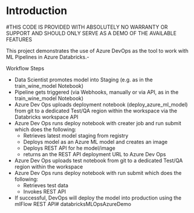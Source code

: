 # Introduction 

#THIS CODE IS PROVIDED WITH ABSOLUTELY NO WARRANTY OR SUPPORT AND SHOULD ONLY SERVE AS A DEMO OF THE AVAILABLE FEATURES

This project demonstrates the use of Azure DevOps as the tool to work with ML Pipelines in Azure Databricks.-

Workflow Steps

- Data Scientist promotes model into Staging (e.g. as in the train_wine_model Notebook)
- Pipeline gets triggered (via Webhooks, manually or via API, as in the train_wine_model Notebook)
- Azure Dev Ops uploads deployment notebook (deploy_azure_ml_model) from git to a dedicated Test/QA region within the workspace via the Databricks workspace API
- Azure Dev Ops runs deploy notebook with creater job and run submit which does the following:
    - Retrieves latest model staging from registry
    - Deploys model as an Azure ML model and creates an image
    - Deploys REST API for he model/image
    - returns an the REST API deployment URL to Azure Dev Ops
- Azure Dev Ops uploads test notebook from git to a dedicated Test/QA region within the workspace
- Azure Dev Ops runs deploy notebook with run submit which does the following:
    - Retrieves test data
    - Invokes REST API
- If successful, DevOps will deploy the model into production using the mlFlow REST API# databricksMLOpsAzureDemo
